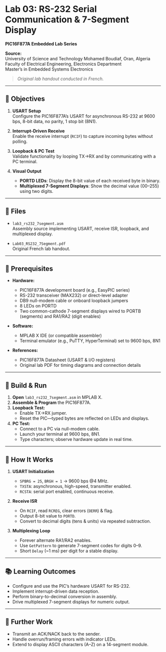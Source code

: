 # Lab 03: RS-232 Serial Communication & 7-Segment Display

**PIC16F877A Embedded Lab Series**

**Source:**  
University of Science and Technology Mohamed Boudiaf, Oran, Algeria  
Faculty of Electrical Engineering, Electronics Department  
Master’s in Embedded Systems Electronics

> _Original lab handout conducted in French._

---

## 🎯 Objectives

1. **USART Setup**  
   Configure the PIC16F877A’s USART for asynchronous RS-232 at 9600 bps, 8-bit data, no parity, 1 stop bit (8N1).

2. **Interrupt-Driven Receive**  
   Enable the receive interrupt (`RCIF`) to capture incoming bytes without polling.

3. **Loopback & PC Test**  
   Validate functionality by looping TX→RX and by communicating with a PC terminal.

4. **Visual Output**  
   - **PORTD LEDs**: Display the 8-bit value of each received byte in binary.  
   - **Multiplexed 7-Segment Displays**: Show the decimal value (00–255) using two digits.

---

## 📁 Files

- `lab3_rs232_7segment.asm`  
  Assembly source implementing USART, receive ISR, loopback, and multiplexed display.

- `Lab03_RS232_7Segment.pdf`  
  Original French lab handout.

---

## 🔧 Prerequisites

- **Hardware:**  
  - PIC16F877A development board (e.g., EasyPIC series)  
  - RS-232 transceiver (MAX232) or direct-level adapter  
  - DB9 null-modem cable or onboard loopback jumpers  
  - 8 LEDs on PORTD  
  - Two common-cathode 7-segment displays wired to PORTB (segments) and RA1/RA2 (digit enables)  

- **Software:**  
  - MPLAB X IDE (or compatible assembler)  
  - Terminal emulator (e.g., PuTTY, HyperTerminal) set to 9600 bps, 8N1  

- **References:**  
  - PIC16F877A Datasheet (USART & I/O registers)  
  - Original lab PDF for timing diagrams and connection details

---

## 🚀 Build & Run

1. **Open** `lab3_rs232_7segment.asm` in MPLAB X.  
2. **Assemble & Program** the PIC16F877A.  
3. **Loopback Test:**  
   - Enable TX→RX jumper.  
   - Reset the PIC—typed bytes are reflected on LEDs and displays.  
4. **PC Test:**  
   - Connect to a PC via null-modem cable.  
   - Launch your terminal at 9600 bps, 8N1.  
   - Type characters; observe hardware update in real time.

---

## 📝 How It Works

1. **USART Initialization**  
   - `SPBRG = 25`, `BRGH = 1` → 9600 bps @4 MHz.  
   - `TXSTA`: asynchronous, high-speed, transmitter enabled.  
   - `RCSTA`: serial port enabled, continuous receive.

2. **Receive ISR**  
   - On `RCIF`, read `RCREG`, clear errors (`OERR`) & flag.  
   - Output 8-bit value to `PORTD`.  
   - Convert to decimal digits (tens & units) via repeated subtraction.

3. **Multiplexing Loop**  
   - Forever alternate RA1/RA2 enables.  
   - Use `GetPattern` to generate 7-segment codes for digits 0–9.  
   - Short `Delay` (~1 ms) per digit for a stable display.

---

## 📚 Learning Outcomes

- Configure and use the PIC’s hardware USART for RS-232.  
- Implement interrupt-driven data reception.  
- Perform binary-to-decimal conversion in assembly.  
- Drive multiplexed 7-segment displays for numeric output.

---

## 🤝 Further Work

- Transmit an ACK/NACK back to the sender.  
- Handle overrun/framing errors with indicator LEDs.  
- Extend to display ASCII characters (A–Z) on a 14-segment module.
